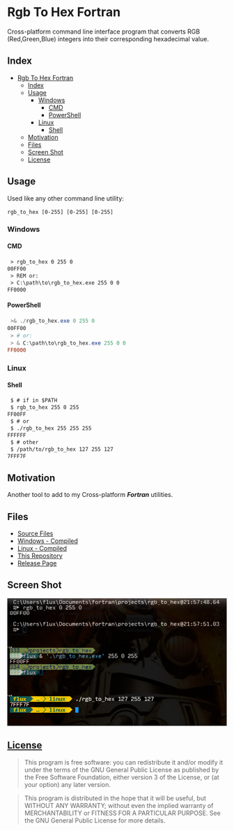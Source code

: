 # Rgb To Hex Fortran

Cross-platform command line interface program that converts RGB (Red,Green,Blue) integers into their corresponding hexadecimal value.

## Index

- [Rgb To Hex Fortran](#rgb-to-hex-fortran)
  - [Index](#index)
  - [Usage <a name="usage"></a>](#usage)
    - [Windows <a name="windows"></a>](#windows)
      - [CMD <a name="cmd"></a>](#cmd)
      - [PowerShell <a name="Powershell"></a>](#powershell)
    - [Linux <a name="linux"></a>](#linux)
      - [Shell <a name="shell"></a>](#shell)
  - [Motivation <a name="motivation"></a>](#motivation)
  - [Files <a name="files"></a>](#files)
  - [Screen Shot <a name="screen"></a>](#screen-shot)
  - [License <a name="license"></a>](#license)

## Usage <a name="usage"></a>

Used like any other command line utility:

```
rgb_to_hex [0-255] [0-255] [0-255]
```

### Windows <a name="windows"></a>

#### CMD <a name="cmd"></a>

```CMD
 > rgb_to_hex 0 255 0
00FF00
 > REM or:
 > C:\path\to\rgb_to_hex.exe 255 0 0
FF0000
```
#### PowerShell <a name="Powershell"></a>

```PowerShell
 >& ./rgb_to_hex.exe 0 255 0
00FF00
 > # or:
 > & C:\path\to\rgb_to_hex.exe 255 0 0
FF0000
```
### Linux <a name="linux"></a>

#### Shell <a name="shell"></a>

```Shell
 $ # if in $PATH
 $ rgb_to_hex 255 0 255
FF00FF
 $ # or
 $ ./rgb_to_hex 255 255 255
FFFFFF
 $ # other
 $ /path/to/rgb_to_hex 127 255 127
7FFF7F
```

## Motivation <a name="motivation"></a>

Another tool to add to my Cross-platform ***Fortran*** utilities.

## Files <a name="files"></a>

- [Source Files](./source.7z)
- [Windows - Compiled](./compile/windows/rgb_to_hex.exe)
- [Linux - Compiled](./compile/linux/rgb_to_hex)
- [This Repository](https://github.com/Lateralus138/Rgb-To-Hex-Fortran)
- [Release Page](https://lateralus138.github.io/Rgb-To-Hex-Fortran)

## Screen Shot <a name="screen"></a>

![ScreenShot](./resource/screen.png)

## [License](./LICENSE) <a name="license"></a>

>This program is free software: you can redistribute it and/or modify it under the terms of the GNU General Public License as published by the Free Software Foundation, either version 3 of the License, or (at your option) any later version.

>This program is distributed in the hope that it will be useful, but WITHOUT ANY WARRANTY; without even the implied warranty of MERCHANTABILITY or FITNESS FOR A PARTICULAR PURPOSE.  See the GNU General Public License for more details.
